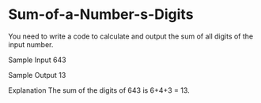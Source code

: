 # Sum-of-a-Number-s-Digits

You need to write a code to calculate and output the sum of all digits of the input number.

Sample Input
643

Sample Output
13

Explanation
The sum of the digits of 643 is 6+4+3 = 13.
